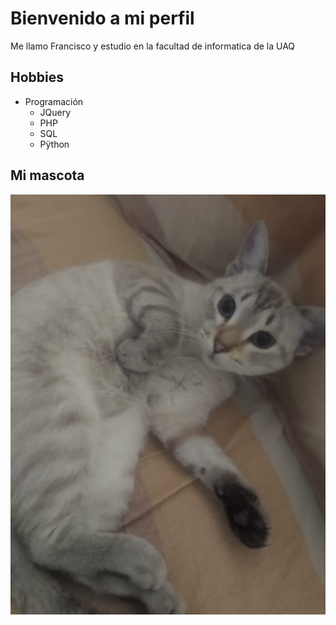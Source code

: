 # Bienvenido a mi perfil

Me llamo Francisco y estudio en la facultad de informatica de la UAQ

## Hobbies 
- Programación
    - JQuery
    - PHP
    - SQL
    - Pÿthon

## Mi mascota

![Foto de mi mascota](estopa.jpeg)

